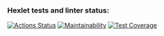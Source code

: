 ### Hexlet tests and linter status:

[![Actions Status](https://github.com/ValeevIR/frontend-project-44/actions/workflows/hexlet-check.yml/badge.svg)](https://github.com/ValeevIR/frontend-project-44/actions)
[![Maintainability](https://api.codeclimate.com/v1/badges/cd0f3cb087c2d0055c83/maintainability)](https://codeclimate.com/github/ValeevIR/frontend-project-44/maintainability)
[![Test Coverage](https://api.codeclimate.com/v1/badges/cd0f3cb087c2d0055c83/test_coverage)](https://codeclimate.com/github/ValeevIR/frontend-project-44/test_coverage)

